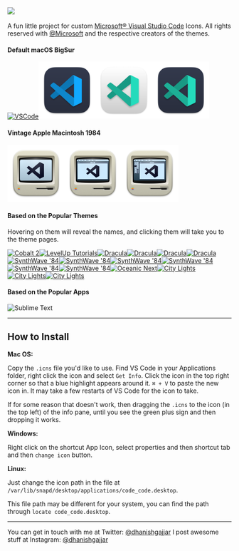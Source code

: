 <img src="images/hero.png" />

A fun little project for custom [Microsoft® Visual Studio Code](http://code.visualstudio.com) Icons. All rights reserved with [@Microsoft](https://github.com/Microsoft) and the respective creators of the themes.

#### Default macOS BigSur

<a href="http://code.visualstudio.com"><img src="png/default.png" alt="VSCode" title="VSCode BigSur" width="128"/></a><a href="http://code.visualstudio.com"><img src="png/default_dark.png" alt="VSCode" title="VSCode BigSur" width="128"/></a><a href="http://code.visualstudio.com"><img src="png/default_insider_light.png" alt="VSCode" title="VSCode BigSur" width="128"/></a><a href="http://code.visualstudio.com"><img src="png/default_insider_dark.png" alt="VSCode" title="VSCode BigSur" width="128"/></a>

#### Vintage Apple Macintosh 1984

<img src="png/mac.png" alt="Apple Mac 1984" title="Apple Mac 1984" width="128"/></a><img src="png/mac-pro.png" alt="Apple Mac 1984" title="Apple Mac 1984" width="128"/></a><img src="png/mac-pro-max.png" alt="Apple Mac 1984" title="Apple Mac 1984" width="128"/></a>

#### Based on the Popular Themes

Hovering on them will reveal the names, and clicking them will take you to the theme pages.

<a href="https://marketplace.visualstudio.com/items?itemName=wesbos.theme-cobalt2"><img src="png/cobalt2.png" alt="Cobalt 2" title="Cobalt2 by Wes Bos" width="128"/></a><a href="https://marketplace.visualstudio.com/items?itemName=leveluptutorials.theme-levelup"><img src="png/levelup.png" title="LevelUp Tutorials" width="128"/></a><a href="https://marketplace.visualstudio.com/items?itemName=dracula-theme.theme-dracula"><img src="png/dracula.png" title="Dracula" width="128"/></a><a href="https://marketplace.visualstudio.com/items?itemName=dracula-theme.theme-dracula"><img src="png/dracula_option_2.png" title="Dracula" width="128"/></a><a href="https://marketplace.visualstudio.com/items?itemName=dracula-theme.theme-dracula/"><img src="png/dracula_option_3.png" title="Dracula" width="128"/></a><a href="https://marketplace.visualstudio.com/items?itemName=dracula-theme.theme-dracula"><img src="png/dracula_option_4.png" title="Dracula" width="128"/></a><a href="https://marketplace.visualstudio.com/items?itemName=RobbOwen.synthwave-vscode"><img src="png/synthwave.png" title="SynthWave '84" width="128"/></a><a href="https://marketplace.visualstudio.com/items?itemName=RobbOwen.synthwave-vscode"><img src="png/synthwave_option_2.png" title="SynthWave '84" width="128"/></a><a href="https://marketplace.visualstudio.com/items?itemName=RobbOwen.synthwave-vscode"><img src="png/synthwave_option_3.png" title="SynthWave '84" width="128"/></a><a href="https://marketplace.visualstudio.com/items?itemName=RobbOwen.synthwave-vscode"><img src="png/synthwave_option_4.png" title="SynthWave '84" width="128"/></a><a href="https://marketplace.visualstudio.com/items?itemName=RobbOwen.synthwave-vscode"><img src="png/synthwave_option_5.png" title="SynthWave '84" width="128"/></a><a href="https://marketplace.visualstudio.com/items?itemName=RobbOwen.synthwave-vscode"><img src="png/synthwave_option_6.png" title="SynthWave '84" width="128"/></a><a href="https://marketplace.visualstudio.com/items?itemName=naumovs.theme-oceanicnext"><img src="png/oceanic_next.png" title="Oceanic Next" width="128"/></a><a href="http://citylights.xyz"><img src="png/citylights.png" title="City Lights" width="128"/></a><a href="http://citylights.xyz"><img src="png/citylights_option_2.png" title="City Lights" width="128"/></a><a href="http://citylights.xyz"><img src="png/citylights_option_3.png" title="City Lights" width="128"/></a>

#### Based on the Popular Apps

<img src="png/sublime.png" title="Sublime Text" width="128"/>

---

## How to Install

**Mac OS:**

Copy the `.icns` file you'd like to use. Find VS Code in your Applications folder, right click the icon and select `Get Info`. Click the icon in the top right corner so that a blue highlight appears around it. `⌘ + V` to paste the new icon in. It may take a few restarts of VS Code for the icon to take.

If for some reason that doesn't work, then dragging the `.icns` to the icon (in the top left) of the info pane, until you see the green plus sign and then dropping it works.

**Windows:**

Right click on the shortcut App Icon, select properties and then shortcut tab and then `change icon` button.

**Linux:**

Just change the icon path in the file at `/var/lib/snapd/desktop/applications/code_code.desktop`.

This file path may be different for your system, you can find the path through `locate code_code.desktop`.

---

You can get in touch with me at Twitter: [@dhanishgajjar](https://twitter.com/dhanishgajjar)
I post awesome stuff at Instagram: [@dhanishgajjar](https://instagram.com/dhanishgajjar)
